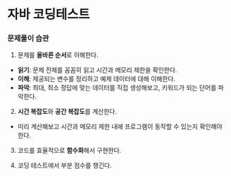 # 자바 코딩테스트

### 문제풀이 습관

1. 문제를 **올바른 순서**로 이해한다.

  - **읽기**: 문제 전체를 꼼꼼히 읽고 시간과 메모리 제한을 확인한다.
  - **이해**: 제공되는 변수를 정리하고 예제 데이터에 대해 이해한다.
  - **파악**: 최대, 최소 정답에 맞는 데이터를 직접 생성해보고, 키워드가 되는 단어를 파악한다.

2. **시간 복잡도**와 **공간 복잡도**를 계산한다.

  - 미리 계산해보고 시간과 메모리 제한 내에 프로그램이 동작할 수 있는지 확인해야 한다.

3. 코드를 효율적으로 **함수화**해서 구현한다.

4. 코딩 테스트에서 부분 점수를 챙긴다.